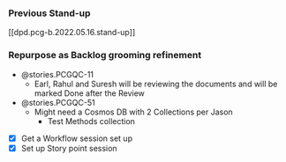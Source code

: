 
### Previous Stand-up
[[dpd.pcg-b.2022.05.16.stand-up]]

### Repurpose as Backlog grooming refinement

- @stories.PCGQC-11
  - Earl, Rahul and Suresh will be reviewing the documents and will be marked Done after the Review
- @stories.PCGQC-51
  - Might need a Cosmos DB with 2 Collections per Jason
    - Test Methods collection

- [x] Get a Workflow session set up
- [x] Set up Story point session
